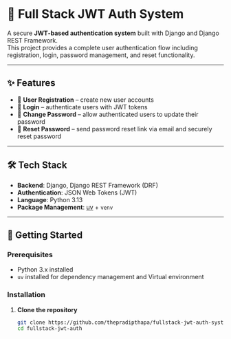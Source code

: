 # 🔐 Full Stack JWT Auth System

A secure **JWT‑based authentication system** built with Django and Django REST Framework.  
This project provides a complete user authentication flow including registration, login, password management, and reset functionality.

---

## ✨ Features
- 👤 **User Registration** – create new user accounts
- 🔑 **Login** – authenticate users with JWT tokens
- 🔄 **Change Password** – allow authenticated users to update their password
- 📧 **Reset Password** – send password reset link via email and securely reset password

---

## 🛠️ Tech Stack
- **Backend**: Django, Django REST Framework (DRF)
- **Authentication**: JSON Web Tokens (JWT)
- **Language**: Python 3.13
- **Package Management**: [uv](https://github.com/astral-sh/uv) + `venv`

---

## 🚀 Getting Started

### Prerequisites
- Python 3.x installed
- `uv` installed for dependency management and Virtual environment


### Installation

1. **Clone the repository**
   ```bash
   git clone https://github.com/thepradipthapa/fullstack-jwt-auth-system
   cd fullstack-jwt-auth
